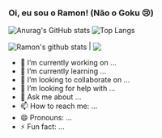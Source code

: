### Oi, eu sou o Ramon! (Não o Goku 😢)

![Anurag's GitHub stats](https://github-readme-stats.vercel.app/api?username=ramonoliveira1&show_icons=true&theme=great-gatsby)
![Top Langs](https://github-readme-stats.vercel.app/api/top-langs/?username=ramonoliveira1&layout=compact&theme=great-gatsby)

<a><img align="center" src="https://github-readme-stats.vercel.app/api?username=ramonoliveira1&show_icons=true&include_all_commits=true&theme=great-gatsby&hide_border=true" alt="Ramon's github stats" /></a> | <a><img align="center" src="https://github-readme-stats.vercel.app/api/top-langs/?username=ramonoliveira1&layout=compact&theme=great-gatsby&hide_border=true" /></a> 


- 🔭 I’m currently working on ...
- 🌱 I’m currently learning ...
- 👯 I’m looking to collaborate on ...
- 🤔 I’m looking for help with ...
- 💬 Ask me about ...
- 📫 How to reach me: ...
- 😄 Pronouns: ...
- ⚡ Fun fact: ...

